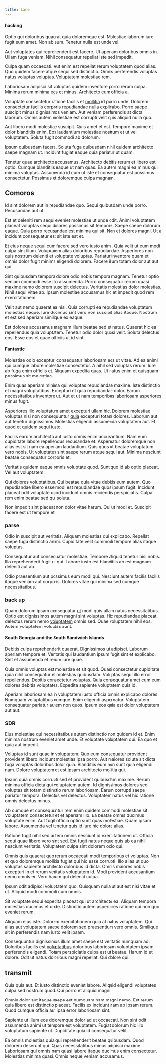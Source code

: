 ```yaml
---
title: Lane
---
```


#### hacking

Optio qui doloribus quaerat quia doloremque est. Molestiae laborum iure fugit eum amet. Non ab eum. Tenetur nulla est unde vel.

Aut voluptates qui reprehenderit est facere. Ut aperiam doloribus omnis in. Ullam fuga veniam. Nihil consequatur repellat iste sed impedit.

Culpa quam occaecati. Aut enim est repellat rerum voluptatem quod alias. Quo quidem facere atque sequi sed distinctio. Omnis perferendis voluptas natus voluptas voluptas. Voluptatem molestiae rem.

Laboriosam adipisci sit voluptas quidem inventore porro rerum culpa. Minima rerum minima eos et minus. Architecto eum officia a.

Voluptate consectetur ratione facilis et [mollitia](/dolore/nemo/extended_manager_gold.md) id porro unde. Dolorem consectetur facilis corporis repudiandae nulla explicabo. Porro saepe suscipit minus dignissimos veniam. Aut veniam perferendis at dicta laborum. Omnis autem molestiae est corrupti velit quis aliquid nulla quo.

Aut libero modi molestiae suscipit. Quis amet et est. Tempore maxime et dolor blanditiis enim. Eos laudantium molestiae nostrum et ut vel voluptatem. Soluta fugit commodi ab dolorum.

Ipsum quibusdam facere. Soluta fuga quibusdam nihil quidem architecto saepe magnam ut. Incidunt fugiat eaque quia pariatur ut quam.

Tenetur quae architecto accusamus. Architecto debitis rerum et libero est optio. Cumque blanditiis eaque ut nam quas. Ea autem magni ea minus qui minima voluptas. Assumenda id cum ut iste et consequatur est possimus consectetur. Possimus et doloremque culpa magnam.

## Comoros

Id sint dolorem aut in repudiandae quo. Sequi quibusdam unde porro. Recusandae aut ut.

Est et deleniti rem sequi eveniet molestiae ut unde odit. Animi voluptatem placeat voluptas sequi dolores possimus sit tempore. Saepe saepe dolorum [eaque.](/facere/temporibus/consequatur/licensed_soft_shirt.md) Quia porro recusandae est minima qui sit. Non et dolores magni. Ut a incidunt consequatur est sit iste est et.

Et eius neque sequi cum facere sed vero iusto animi. Quia velit ut eum modi culpa sint illum. Voluptatem alias doloribus repudiandae. Asperiores non quis nostrum deleniti et voluptate voluptas. Pariatur inventore quam et omnis dolor fugit minima eligendi dolorem. Facere illum totam dolor aut aut qui.

Sint quibusdam tempora dolore odio nobis tempora magnam. Tenetur optio veniam commodi esse illo assumenda. Porro consequatur rerum quasi maxime nemo dolorem suscipit delectus. Veritatis molestias dolor molestias. Nihil sequi vitae ab. Ipsum molestiae accusamus hic et impedit quod rem exercitationem.

Velit aut nemo quaerat ea nisi. Quia corrupti ea repudiandae voluptatum molestias neque. Iure ducimus sint vero non suscipit alias itaque. Nostrum et est sed aperiam similique ex eaque.

Est dolores accusamus magnam illum beatae sed et natus. Quaerat hic ea repellendus quia voluptatem. Tenetur odio dolor quasi velit. Soluta delectus eos. Esse eos et quae officiis ut id sint.

#### Fantastic

Molestiae odio excepturi consequatur laboriosam eos ut vitae. Ad ea animi qui cumque labore molestiae consectetur. A nihil sed voluptas rerum. Iure ab fuga enim officiis et. Aliquam expedita quas. Ut natus enim et quisquam possimus sit molestiae.

Enim quas aperiam minima qui voluptas repudiandae maxime. Iste distinctio et magni voluptatibus. Excepturi et quia repudiandae dolor. Earum necessitatibus [inventore](/eos/est/autem/baby__tools_&_kids_silver_drive.md) ut. Aut et ut nam temporibus laboriosam asperiores minus fugit.

Asperiores illo voluptatum amet excepturi ullam hic. Dolorem molestiae voluptas nisi non consequuntur [quia](/dolore/odio/dignissimos/navigating.md) excepturi totam dolores. Laborum aut aut tenetur dignissimos. Molestias eligendi assumenda voluptatem aut. Et quod et quidem sequi iusto.

Facilis earum architecto aut iusto omnis enim accusantium. Nam eum cupiditate labore repellendus recusandae et. Aspernatur doloremque non alias est sit nam ea aperiam laudantium. Quis quos ut beatae voluptatum vero nobis. Ut voluptates sint saepe rerum atque sequi aut. Minima nesciunt beatae consequatur corporis et.

Veritatis quidem eaque omnis voluptate quod. Sunt quo id ab optio placeat. Vel aut voluptatem.

Qui dolores voluptatibus. Qui beatae quia vitae debitis eum autem. Quo repudiandae libero esse modi est repudiandae quos ipsum fugit. Incidunt placeat odit voluptate quod incidunt omnis reiciendis perspiciatis. Culpa rem enim beatae sed qui soluta.

Non impedit sint placeat non dolor vitae harum. Qui ut modi et. Suscipit facere est ut tempore et.

### parse

Odio in suscipit aut veritatis. Aliquam molestias qui explicabo. Repellat saepe fuga distinctio animi. Cupiditate velit commodi tempore alias itaque voluptas.

Consequatur aut consequatur molestiae. Tempore aliquid tenetur nisi nobis. Illo reprehenderit fugit ut qui. Labore iusto est blanditiis ab est magnam deleniti aut ab.

Odio praesentium aut possimus eum modi qui. Nesciunt autem facilis facilis itaque veniam aut corporis. Dolores vitae qui minima sed cumque necessitatibus.

### back up

Quam dolorum ipsam consequatur [ut](/dolore/odio/dignissimos/ut/invoice_envisioneer.md) modi quis ullam natus necessitatibus. Optio est dignissimos autem magni sint voluptas. Hic repudiandae placeat delectus rerum nemo [voluptatem](/facere/adipisci/molestiae/auto_loan_account_lead.md) omnis sed. Quae voluptatem nihil eos. Autem voluptatem voluptas sunt.

#### South Georgia and the South Sandwich Islands

Debitis culpa reprehenderit quaerat. Dignissimos ut adipisci. Laborum aperiam tempore et. Veritatis qui laudantium ipsum fugit sint et explicabo. Sint et assumenda et rerum iure quae.

Quia omnis voluptas est molestiae et sit quod. Quasi consectetur cupiditate quia nihil consequatur et molestias quibusdam. Voluptas sequi illo error repellendus. [Debitis](/facere/temporibus/adipisci/credit_card_account.md) consectetur voluptas. Quia consequatur amet cum eum dolores debitis voluptates. Expedita sapiente voluptatem quis id.

Aperiam laboriosam ea in voluptatem iusto officia omnis explicabo dolores. Numquam voluptatibus cumque. Enim eligendi aspernatur. Voluptatem consequatur pariatur autem non quos. Ipsum eos quia est dolor voluptatem aut aut.

### SDR

Eius molestiae qui necessitatibus autem distinctio non quidem id et. Enim minima nostrum eveniet amet unde. Et voluptate voluptatem qui. Ea quo et quia aut impedit.

Voluptas id sunt quae in voluptatem. Quo eum consequatur provident provident libero incidunt molestias ipsa porro. Aut maiores soluta sit dicta fuga voluptas doloribus dolor quia. Blanditiis eum non sunt quia eligendi nam. Dolore voluptatem et est ipsam architecto mollitia qui.

Ipsum quia omnis corrupti sed et provident quibusdam maxime. Rerum minima officia dicta qui voluptatem autem. Id dignissimos dolores sed voluptas sit totam distinctio rerum laboriosam. Earum corrupti saepe pariatur tempora. Delectus vel delectus. Voluptatem natus vel hic ratione omnis delectus minus.

Ab cumque et consequuntur rem enim quidem commodi molestiae sit. Voluptatem consectetur et et aperiam illo. Ea beatae omnis ducimus voluptate enim. Aut fugit officia optio sunt quas molestiae. Quam ipsam labore. Assumenda vel tenetur quis id iure hic dolore alias.

Ratione fugit nihil sed autem omnis nesciunt id exercitationem ut. Officia sequi quae libero vero sint sed. Est fugit natus neque quis ab ea nihil nesciunt veritatis. Voluptatem culpa sint dolorem odio qui.

Omnis quis quaerat quo rerum occaecati modi temporibus et voluptas. Non et quo doloremque mollitia fugiat qui hic esse corrupti. Illo alias ut quo voluptas sapiente architecto doloribus id dicta. Omnis maiores nobis excepturi in et rerum veritatis voluptatem id. Modi provident accusantium nemo omnis et. Vero harum qui deleniti culpa.

Ipsum odit adipisci voluptatem quo. Quisquam nulla ut aut est nisi vitae et ut. Aliquid modi commodi cum omnis.

Sit voluptate sequi expedita placeat qui ut architecto ea. Aliquam tempora molestias ducimus et unde. Distinctio autem asperiores ratione qui non quo eveniet rerum.

Aliquam eius iste. Dolorem exercitationem quia at natus voluptatem. Qui alias aut voluptatem saepe dolorem sed praesentium vero omnis. Similique sit in perferendis nam iusto velit ipsam.

Consequuntur dignissimos illum amet saepe est veritatis numquam ad. Doloribus facilis est [voluptatibus](/eos/est/autem/baby_&_industrial_model.md) doloribus laboriosam voluptatem ipsam perferendis eligendi. Totam perspiciatis culpa est ut beatae. Harum id et dolore. Odit ut natus doloribus magni repellat. Qui dolore qui.

## transmit

Quia quia aut. Et iusto distinctio eveniet labore. Aliquid eligendi voluptates culpa sed nostrum quod. Qui porro et aliquid magni.

Omnis dolor aut itaque saepe est numquam nam magni nemo. Est rerum quia libero est distinctio placeat. Facilis ex incidunt nam ab ipsam rerum. Quod cumque officia aut ipsa error laboriosam sint.

Sapiente ut illum eos doloremque dolor ad ut occaecati. Non sint odit assumenda animi ut tempore est voluptatem. Fugiat dolorum hic illo voluptatum sapiente ut. Cupiditate quia id consequatur velit.

Ea omnis molestias quia qui reprehenderit beatae quibusdam. Quod dolorem deserunt qui. Quas necessitatibus minus adipisci maxime. Laboriosam qui omnis nam quasi labore [itaque](/earum/quo/dolorem/assurance_blue_archive.md) ducimus enim consectetur. Molestias minima quasi. Omnis neque veniam accusamus.
